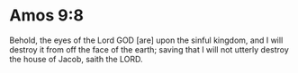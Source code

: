 # Amos 9:8

Behold, the eyes of the Lord GOD [are] upon the sinful kingdom, and I will destroy it from off the face of the earth; saving that I will not utterly destroy the house of Jacob, saith the LORD.